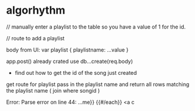 # algorhythm


// manually enter a playlist to the table so you have a value of 1 for the id.




// route to add a playlist

body from UI:
var playlist {
    playlistname: ...value
}

app.post()  already crated
use db...create(req.body)




* find out how to get the id of the song just created




get route for playlist
pass in the playlist name and return all rows matching the playlist name ( join where songid )


Error: Parse error on line 44:
...me}}</a>        {{#/each}}        <a c


